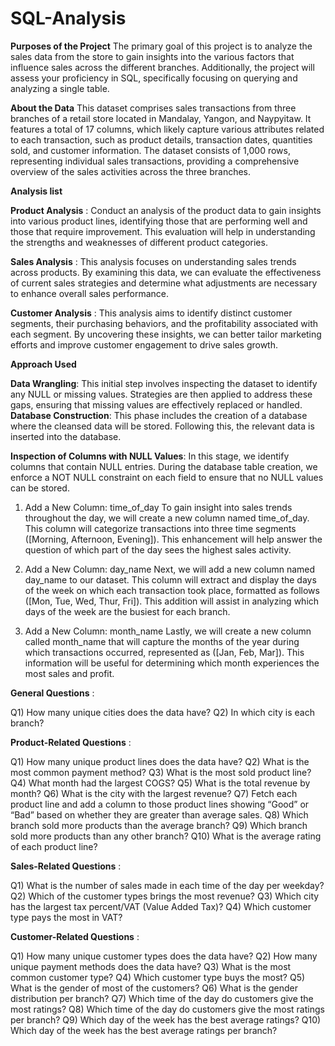 # SQL-Analysis

**Purposes of the Project**
The primary goal of this project is to analyze the sales data from the store to gain insights into the various factors that influence sales across the different branches.
Additionally, the project will assess your proficiency in SQL, specifically focusing on querying and analyzing a single table.

**About the Data**
This dataset comprises sales transactions from three branches of a retail store located in Mandalay, Yangon, and Naypyitaw. It features a total of 17 columns, which likely capture various attributes related to each transaction, such as product details, transaction dates, quantities sold, and customer information. The dataset consists of 1,000 rows, representing individual sales transactions, providing a comprehensive overview of the sales activities across the three branches.

**Analysis list**

**Product Analysis** :
Conduct an analysis of the product data to gain insights into various product lines, identifying those that are performing well and those that require improvement. This evaluation will help in understanding the strengths and weaknesses of different product categories.

**Sales Analysis** :
This analysis focuses on understanding sales trends across products. By examining this data, we can evaluate the effectiveness of current sales strategies and determine what adjustments are necessary to enhance overall sales performance.

**Customer Analysis** :
This analysis aims to identify distinct customer segments, their purchasing behaviors, and the profitability associated with each segment. By uncovering these insights, we can better tailor marketing efforts and improve customer engagement to drive sales growth.

**Approach Used**

**Data Wrangling**: This initial step involves inspecting the dataset to identify any NULL or missing values. Strategies are then applied to address these gaps, ensuring that missing values are effectively replaced or handled.
**Database Construction**: This phase includes the creation of a database where the cleansed data will be stored. Following this, the relevant data is inserted into the database.

**Inspection of Columns with NULL Values**: In this stage, we identify columns that contain NULL entries. During the database table creation, we enforce a NOT NULL constraint on each field to ensure that no NULL values can be stored.

1. Add a New Column: time_of_day
To gain insight into sales trends throughout the day, we will create a new column named time_of_day. This column will categorize transactions into three time segments ([Morning, Afternoon, Evening]). This enhancement will help answer the question of which part of the day sees the highest sales activity.

2. Add a New Column: day_name
Next, we will add a new column named day_name to our dataset. This column will extract and display the days of the week on which each transaction took place, formatted as follows ([Mon, Tue, Wed, Thur, Fri]). This addition will assist in analyzing which days of the week are the busiest for each branch.

3. Add a New Column: month_name
Lastly, we will create a new column called month_name that will capture the months of the year during which transactions occurred, represented as ([Jan, Feb, Mar]). This information will be useful for determining which month experiences the most sales and profit.

**General Questions** :

Q1) How many unique cities does the data have?
Q2) In which city is each branch?

**Product-Related Questions** :

Q1) How many unique product lines does the data have?
Q2) What is the most common payment method?
Q3) What is the most sold product line?
Q4) What month had the largest COGS?
Q5) What is the total revenue by month?
Q6) What is the city with the largest revenue?
Q7) Fetch each product line and add a column to those product lines showing “Good” or “Bad” based on whether they are greater than average sales.
Q8) Which branch sold more products than the average branch?
Q9) Which branch sold more products than any other branch?
Q10) What is the average rating of each product line?

**Sales-Related Questions** :

Q1) What is the number of sales made in each time of the day per weekday?
Q2) Which of the customer types brings the most revenue?
Q3) Which city has the largest tax percent/VAT (Value Added Tax)?
Q4) Which customer type pays the most in VAT?

**Customer-Related Questions** :

Q1) How many unique customer types does the data have?
Q2) How many unique payment methods does the data have?
Q3) What is the most common customer type?
Q4) Which customer type buys the most?
Q5) What is the gender of most of the customers?
Q6) What is the gender distribution per branch?
Q7) Which time of the day do customers give the most ratings?
Q8) Which time of the day do customers give the most ratings per branch?
Q9) Which day of the week has the best average ratings?
Q10) Which day of the week has the best average ratings per branch?
